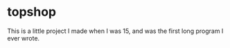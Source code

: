 # topshop
This is a little project I made when I was 15, and was the first long program I ever wrote. 
